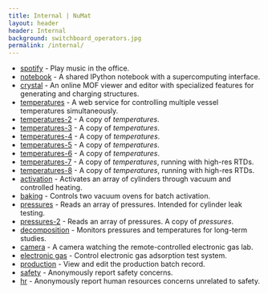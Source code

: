 ```yaml
---
title: Internal | NuMat
layout: header
header: Internal
background: switchboard_operators.jpg
permalink: /internal/
---
```


 * [spotify](/spotify) - Play music in the office.
 * [notebook](/notebook) - A shared IPython notebook with a supercomputing
   interface.
 * [crystal](/crystal) - An online MOF viewer and editor with specialized
   features for generating and charging structures.
 * [temperatures](/temperatures) - A web service for controlling multiple vessel temperatures simultaneously.
 * [temperatures-2](/temperatures-2) - A copy of *temperatures*.
 * [temperatures-3](/temperatures-3) - A copy of *temperatures*.
 * [temperatures-4](/temperatures-4) - A copy of *temperatures*.
 * [temperatures-5](/temperatures-5) - A copy of *temperatures*.
 * [temperatures-6](/temperatures-6) - A copy of *temperatures*.
 * [temperatures-7](/temperatures-7) - A copy of *temperatures*, running with high-res RTDs.
 * [temperatures-8](/temperatures-8) - A copy of *temperatures*, running with high-res RTDs.
 * [activation](/activation) - Activates an array of cylinders through vacuum and controlled heating.
 * [baking](/baking) - Controls two vacuum ovens for batch activation.
 * [pressures](/pressures) - Reads an array of pressures. Intended for cylinder leak testing.
 * [pressures-2](/pressures-2) - Reads an array of pressures. A copy of *pressures*.
 * [decomposition](/decomposition) - Monitors pressures and temperatures for long-term studies.
 * [camera](/camera) - A camera watching the remote-controlled electronic gas lab.
 * [electronic gas](/electronic-gas) - Control electronic gas adsorption test system.
 * [production](/production) - View and edit the production batch record.
 * [safety](/safety) - Anonymously report safety concerns.
 * [hr](/hr) - Anonymously report human resources concerns unrelated to safety.
